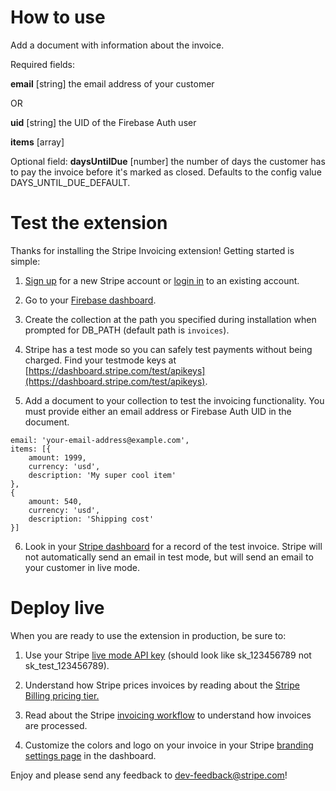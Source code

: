 # How to use 

Add a document with information about the invoice. 

Required fields:

**email** [string] the email address of your customer

OR

**uid** [string] the UID of the Firebase Auth user

**items** [array]

Optional field:
**daysUntilDue** [number] the number of days the customer has to pay the invoice before it's marked as closed. Defaults to the config value DAYS_UNTIL_DUE_DEFAULT. 

# Test the extension 

Thanks for installing the Stripe Invoicing extension! Getting started is simple:

1. [Sign up](https://dashboard.stripe.com/register) for a new Stripe account or [login in](https://dashboard.stripe.com/login) to an existing account.

2. Go to your [Firebase dashboard](console.firebase.google.com).

3. Create the collection at the path you specified during installation when prompted for DB_PATH (default path is `invoices`).

4. Stripe has a test mode so you can safely test payments without being charged. Find your testmode keys at [https://dashboard.stripe.com/test/apikeys](https://dashboard.stripe.com/test/apikeys).

5. Add a document to your collection to test the invoicing functionality. You must provide either an email address or Firebase Auth UID in the document. 

```
email: 'your-email-address@example.com',
items: [{
    amount: 1999,
    currency: 'usd',
    description: 'My super cool item'
},
{
    amount: 540,
    currency: 'usd',
    description: 'Shipping cost'
}]

```

6. Look in your [Stripe dashboard](https://dashboard.stripe.com/test/invoices) for a record of the test invoice. Stripe will not automatically send an email in test mode, but will send an email to your customer in live mode.

# Deploy live 

When you are ready to use the extension in production, be sure to: 

1. Use your Stripe [live mode API key](https://dashboard.stripe.com/apikeys) (should look like sk_123456789 not sk_test_123456789).

2. Understand how Stripe prices invoices by reading about the [Stripe Billing pricing tier.](https://stripe.com/billing/pricing)

3. Read about the Stripe [invoicing workflow](https://stripe.com/docs/billing/invoices/workflow) to understand how invoices are processed. 

4. Customize the colors and logo on your invoice in your Stripe [branding settings page](https://dashboard.stripe.com/settings/branding) in the dashboard.

Enjoy and please send any feedback to dev-feedback@stripe.com!